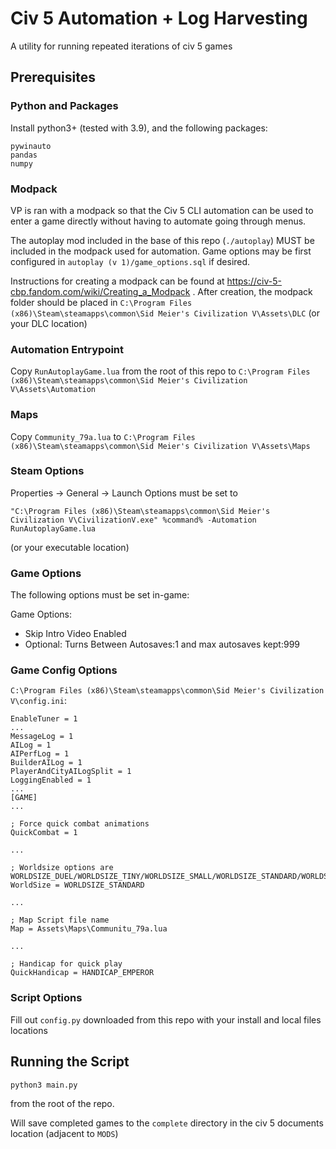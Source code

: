 # Civ 5 Automation + Log Harvesting
A utility for running repeated iterations of civ 5 games

## Prerequisites
### Python and Packages
Install python3+ (tested with 3.9), and the following packages:
```
pywinauto
pandas
numpy
```

### Modpack
VP is ran with a modpack so that the Civ 5 CLI automation can be used to enter a game directly without having to automate going through menus.

The autoplay mod included in the base of this repo (`./autoplay`) MUST be included in the modpack used for automation. Game options may be first configured in `autoplay (v 1)/game_options.sql` if desired.

Instructions for creating a modpack can be found at https://civ-5-cbp.fandom.com/wiki/Creating_a_Modpack . After creation, the modpack folder should be placed in `C:\Program Files (x86)\Steam\steamapps\common\Sid Meier's Civilization V\Assets\DLC` (or your DLC location)

### Automation Entrypoint
Copy `RunAutoplayGame.lua` from the root of this repo to `C:\Program Files (x86)\Steam\steamapps\common\Sid Meier's Civilization V\Assets\Automation`

### Maps
Copy `Community_79a.lua` to `C:\Program Files (x86)\Steam\steamapps\common\Sid Meier's Civilization V\Assets\Maps`

### Steam Options
Properties -> General -> Launch Options
must be set to
```
"C:\Program Files (x86)\Steam\steamapps\common\Sid Meier's Civilization V\CivilizationV.exe" %command% -Automation RunAutoplayGame.lua
```
(or your executable location)

### Game Options
The following options must be set in-game:

Game Options:
* Skip Intro Video Enabled
* Optional: Turns Between Autosaves:1 and max autosaves kept:999

### Game Config Options
`C:\Program Files (x86)\Steam\steamapps\common\Sid Meier's Civilization V\config.ini`:
```
EnableTuner = 1
...
MessageLog = 1
AILog = 1
AIPerfLog = 1
BuilderAILog = 1
PlayerAndCityAILogSplit = 1
LoggingEnabled = 1
...
[GAME]
...

; Force quick combat animations
QuickCombat = 1

...

; Worldsize options are WORLDSIZE_DUEL/WORLDSIZE_TINY/WORLDSIZE_SMALL/WORLDSIZE_STANDARD/WORLDSIZE_LARGE/WORLDSIZE_HUGE
WorldSize = WORLDSIZE_STANDARD

...

; Map Script file name
Map = Assets\Maps\Communitu_79a.lua

...

; Handicap for quick play
QuickHandicap = HANDICAP_EMPEROR

```

### Script Options
Fill out `config.py` downloaded from this repo with your install and local files locations

## Running the Script
```
python3 main.py
```
from the root of the repo.

Will save completed games to the `complete` directory in the civ 5 documents location (adjacent to `MODS`)